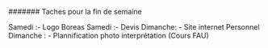 ####### Taches pour la fin de semaine

Samedi :- Logo Boreas
Samedi :- Devis
Dimanche: - Site internet Personnel
Dimanche : - Plannification photo interprétation (Cours FAU)
